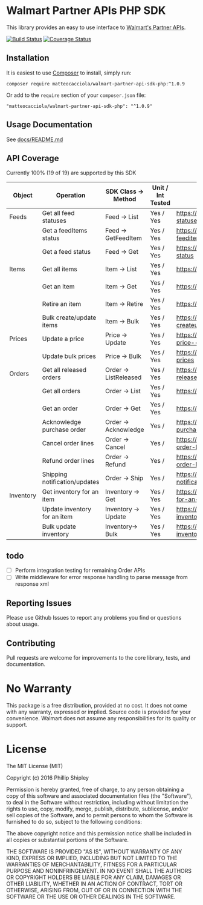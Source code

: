 # Walmart Partner APIs PHP SDK
This library provides an easy to use interface to [Walmart's Partner APIs](https://developer.walmartapis.com/).

[![Build Status](https://travis-ci.org/fillup/walmart-partner-api-sdk-php.svg?branch=master)](https://travis-ci.org/fillup/walmart-partner-api-sdk-php)
[![Coverage Status](https://coveralls.io/repos/github/fillup/walmart-partner-api-sdk-php/badge.svg?branch=master)](https://coveralls.io/github/fillup/walmart-partner-api-sdk-php?branch=master)

## Installation
It is easiest to use [Composer](https://getcomposer.org/) to install, simply run:

    composer require matteocacciola/walmart-partner-api-sdk-php:^1.0.9

Or add to the ```require``` section of your ```composer.json``` file:

    "matteocacciola/walmart-partner-api-sdk-php": "^1.0.9"

## Usage Documentation
 See [docs/README.md](docs/README.md)

## API Coverage
Currently 100% (19 of 19) are supported by this SDK

| Object    | Operation                     | SDK Class -> Method   | Unit / Int Tested   | API Docs |
|-----------|-------------------------------|-----------------------|---------------------|----------|
| Feeds     | Get all feed statuses         | Feed -> List          | Yes / Yes           |https://developer.walmartapis.com/#get-all-feed-statuses |
|           | Get a feedItems status        | Feed -> GetFeedItem   | Yes / Yes           |https://developer.walmartapis.com/#get-a-feeditems-status |
|           | Get a feed status             | Feed -> Get           | Yes / Yes           |https://developer.walmartapis.com/#get-a-feed-status |
| Items     | Get all items                 | Item -> List          | Yes / Yes           |https://developer.walmartapis.com/#get-all-items |
|           | Get an item                   | Item -> Get           | Yes / Yes           |https://developer.walmartapis.com/#get-an-item |
|           | Retire an item                | Item -> Retire        | Yes / Yes           |https://developer.walmartapis.com/#retire-an-item |
|           | Bulk create/update items      | Item -> Bulk          | Yes / Yes           |https://developer.walmartapis.com/#bulk-createupdate-items |
| Prices    | Update a price                | Price -> Update       | Yes / Yes           |https://developer.walmartapis.com/#update-a-price---v3-endpoint |
|           | Update bulk prices            | Price -> Bulk         | Yes / Yes           |https://developer.walmartapis.com/#update-bulk-prices |
| Orders    | Get all released orders       | Order -> ListReleased | Yes / Yes           |https://developer.walmartapis.com/#get-all-released-orders |
|           | Get all orders                | Order -> List         | Yes / Yes           |https://developer.walmartapis.com/#get-all-orders |
|           | Get an order                  | Order -> Get          | Yes / Yes           |https://developer.walmartapis.com/#get-an-order |
|           | Acknowledge purchase order    | Order -> Acknowledge  | Yes /               |https://developer.walmartapis.com/#acknowledging-purchase-orders |
|           | Cancel order lines            | Order -> Cancel       | Yes /               |https://developer.walmartapis.com/#cancelling-order-lines |
|           | Refund order lines            | Order -> Refund       | Yes /               |https://developer.walmartapis.com/#refunding-order-lines |
|           | Shipping notification/updates | Order -> Ship         | Yes /               |https://developer.walmartapis.com/#shipping-notificationsupdates |
| Inventory | Get inventory for an item     | Inventory -> Get      | Yes / Yes           |https://developer.walmartapis.com/#get-inventory-for-an-item |
|           | Update inventory for an item  | Inventory -> Update   | Yes / Yes           |https://developer.walmartapis.com/#update-inventory-for-an-item |
|           | Bulk update inventory         | Inventory-> Bulk      | Yes / Yes           |https://developer.walmartapis.com/#bulk-update-inventory |


## todo
 - [ ] Perform integration testing for remaining Order APIs
 - [ ] Write middleware for error response handling to parse message from response xml

## Reporting Issues
Please use Github Issues to report any problems you find or questions
about usage.

## Contributing
Pull requests are welcome for improvements to the core library, tests,
and documentation.

#  No Warranty

This package is a free distribution, provided at no cost.
It does not come with any warranty, expressed or implied.
Source code is provided for your convenience.
Walmart does not assume any responsibilities for its quality or support.

# License

The MIT License (MIT)

Copyright (c) 2016 Phillip Shipley

Permission is hereby granted, free of charge, to any person obtaining a copy
of this software and associated documentation files (the "Software"), to deal
in the Software without restriction, including without limitation the rights
to use, copy, modify, merge, publish, distribute, sublicense, and/or sell
copies of the Software, and to permit persons to whom the Software is
furnished to do so, subject to the following conditions:

The above copyright notice and this permission notice shall be included in all
copies or substantial portions of the Software.

THE SOFTWARE IS PROVIDED "AS IS", WITHOUT WARRANTY OF ANY KIND, EXPRESS OR
IMPLIED, INCLUDING BUT NOT LIMITED TO THE WARRANTIES OF MERCHANTABILITY,
FITNESS FOR A PARTICULAR PURPOSE AND NONINFRINGEMENT. IN NO EVENT SHALL THE
AUTHORS OR COPYRIGHT HOLDERS BE LIABLE FOR ANY CLAIM, DAMAGES OR OTHER
LIABILITY, WHETHER IN AN ACTION OF CONTRACT, TORT OR OTHERWISE, ARISING FROM,
OUT OF OR IN CONNECTION WITH THE SOFTWARE OR THE USE OR OTHER DEALINGS IN THE
SOFTWARE.
